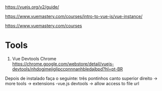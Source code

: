 https://vuejs.org/v2/guide/

https://www.vuemastery.com/courses/intro-to-vue-js/vue-instance/

https://www.vuemastery.com/courses




# Tools
1. Vue Devtools Chrome
https://chrome.google.com/webstore/detail/vuejs-devtools/nhdogjmejiglipccpnnnanhbledajbpd?hl=pt-BR

Depois de instalado faça o seguinte:
trẽs pontinhos canto superior direito -> more tools -> extensions -vue.js devtools -> allow access to file url
